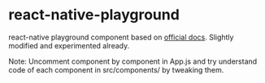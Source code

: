 # react-native-playground
react-native playground component based on [official docs](http://facebook.github.io/react-native/docs/tutorial.html).
Slightly modified and experimented already.

Note: Uncomment component by component in App.js and try understand code of each component in src/components/ by tweaking them.
